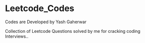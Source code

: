 # Leetcode_Codes
Codes are Developed by Yash Gaherwar

Collection of Leetcode Questions solved by me for cracking coding Interviews..
